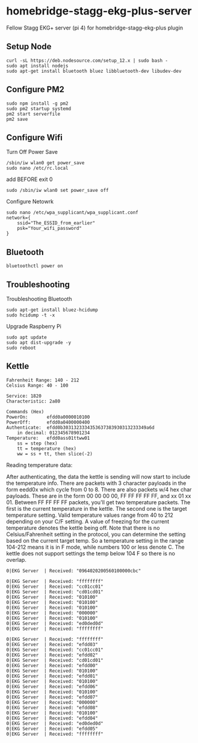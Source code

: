 # homebridge-stagg-ekg-plus-server
Fellow Stagg EKG+ server (pi 4) for homebridge-stagg-ekg-plus plugin

## Setup Node
```
curl -sL https://deb.nodesource.com/setup_12.x | sudo bash -
sudo apt install nodejs
sudo apt-get install bluetooth bluez libbluetooth-dev libudev-dev
```

## Configure PM2
```
sudo npm install -g pm2
sudo pm2 startup systemd
pm2 start serverfile
pm2 save
```

## Configure Wifi
Turn Off Power Save
```
/sbin/iw wlan0 get power_save
sudo nano /etc/rc.local
```

add BEFORE exit 0 
```
sudo /sbin/iw wlan0 set power_save off 
```

Configure Netowrk
```
sudo nano /etc/wpa_supplicant/wpa_supplicant.conf
network={
    ssid="The_ESSID_from_earlier"
    psk="Your_wifi_password"
}
```

## Bluetooth
```
bluetoothctl power on
```

## Troubleshooting
Troubleshooting Bluetooth
```
sudo apt-get install bluez-hcidump
sudo hcidump -t -x
```

Upgrade Raspberry Pi
```
sudo apt update
sudo apt dist-upgrade -y
sudo reboot
```

## Kettle
```
Fahrenheit Range: 140 - 212
Celsius Range: 40 - 100 
```

```
Service: 1820
Characteristic: 2a80
```

```
Commands (Hex)
PowerOn:       efdd0a0000010100
PowerOff:      efdd0a0400000400
Authenticate:  efdd0b3031323334353637383930313233349a6d 
    in decimal: 012345678901234
Temperature:   efdd0ass01ttww01
    ss = step (hex)
    tt = temperature (hex)
    ww = ss + tt, then slice(-2)
```

Reading temperature data:

After authenticating, the data the kettle is sending will now start to include the temperature info.
There are packets with 3 character payloads in the form eedd0x which cycle from 0 to 8.
There are also packets w/4 hex char payloads. These are in the form 00 00 00 00, FF FF FF FF FF, and xx 01 xx 01.
Between FF FF FF FF packets, you'll get two temperature packets. The first is the current temperature in the kettle. The second one is the target temperature setting.
Valid temperature values range from 40 to 212 depending on your C/F setting. A value of freezing for the current temperature denotes the kettle being off.
Note that there is no Celsius/Fahrenheit setting in the protocol, you can determine the setting based on the current target temp. So a temperature setting in the range 104-212 means it is in F mode, while numbers 100 or less denote C. The kettle does not support settings the temp below 104 F so there is no overlap.


```
0|EKG Server  | Received: "0964020200560100000cbc"

0|EKG Server  | Received: "ffffffff"
0|EKG Server  | Received: "cc01cc01"
0|EKG Server  | Received: "cd01cd01"
0|EKG Server  | Received: "010100"
0|EKG Server  | Received: "010100"
0|EKG Server  | Received: "010100"
0|EKG Server  | Received: "000000"
0|EKG Server  | Received: "010100"
0|EKG Server  | Received: "ed0ded0d"
0|EKG Server  | Received: "ffffffff"

0|EKG Server  | Received: "ffffffff"
0|EKG Server  | Received: "efdd03"
0|EKG Server  | Received: "cc01cc01"
0|EKG Server  | Received: "efdd02"
0|EKG Server  | Received: "cd01cd01"
0|EKG Server  | Received: "efdd00"
0|EKG Server  | Received: "010100"
0|EKG Server  | Received: "efdd01"
0|EKG Server  | Received: "010100"
0|EKG Server  | Received: "efdd06"
0|EKG Server  | Received: "010100"
0|EKG Server  | Received: "efdd07"
0|EKG Server  | Received: "000000"
0|EKG Server  | Received: "efdd08"
0|EKG Server  | Received: "010100"
0|EKG Server  | Received: "efdd04"
0|EKG Server  | Received: "ed0ded0d"
0|EKG Server  | Received: "efdd05"
0|EKG Server  | Received: "ffffffff"
```
